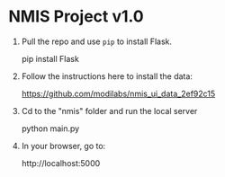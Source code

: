 NMIS Project v1.0
====================

1. Pull the repo and use ``pip`` to install Flask.

    pip install Flask

2. Follow the instructions here to install the data:

    https://github.com/modilabs/nmis_ui_data_2ef92c15

3. Cd to the "nmis" folder and run the local server

    python main.py

4. In your browser, go to:
    
    http://localhost:5000

